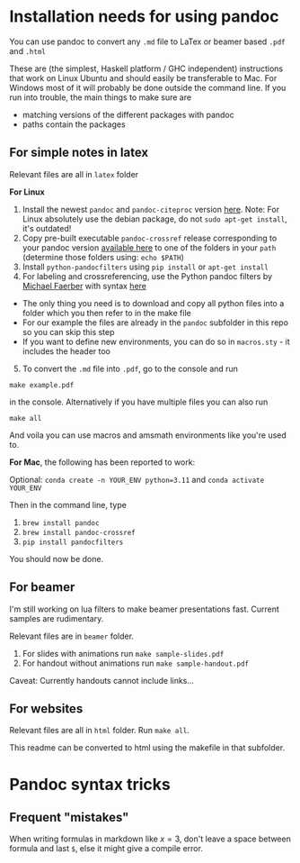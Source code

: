 # Installation needs for using pandoc

You can use pandoc to convert any `.md` file to LaTex or beamer based `.pdf` and `.html`

These are (the simplest, Haskell platform / GHC independent) instructions that work on Linux Ubuntu and should easily be transferable to Mac. For Windows most of it will probably be done outside the command line. If you run into trouble, the main things to make sure are

- matching versions of the different packages with pandoc
- paths contain the packages

## For simple notes in latex

Relevant files are all in `latex` folder

**For Linux**

1. Install the newest `pandoc` and `pandoc-citeproc` version  [here](https://pandoc.org/installing.html#linux). Note: For Linux absolutely use the debian package, do not `sudo apt-get install`, it's outdated!
2. Copy pre-built executable `pandoc-crossref` release corresponding to your pandoc version [available here](https://github.com/lierdakil/pandoc-crossref/releases) to one of the folders in your `path` (determine those folders using: `echo $PATH`)
3. Install `python-pandocfilters` using `pip install` or `apt-get install`
4. For labeling and crossreferencing, use the Python pandoc filters by [Michael Faerber](https://github.com/01mf02/pandocfilters)
with syntax [here](http://gedenkt.at/blog/scientific-pandoc/)  
  - The only thing you need is to download and copy all python files into a folder which you then refer to in the make file
  - For our example the files are already in the `pandoc` subfolder in this repo so you can skip this step
  - If you want to define new environments, you can do so in `macros.sty` - it includes the header too
5. To convert the `.md` file into `.pdf`, go to the console and run
```
make example.pdf
```
in the console. Alternatively if you have multiple files you can also run  
```
make all
```

And voila you can use macros and amsmath environments like you're used to.

**For Mac**, the following has been reported to work:

Optional: `conda create -n YOUR_ENV python=3.11` and `conda activate YOUR_ENV`

Then in the command line, type

1. `brew install pandoc` 
2. `brew install pandoc-crossref`
3. `pip install pandocfilters`

You should now be done. 

## For beamer

I'm still working on lua filters to make beamer presentations fast. Current samples are rudimentary.

Relevant files are in `beamer` folder.

1. For slides with animations run `make sample-slides.pdf`
2. For handout without animations run `make sample-handout.pdf`

Caveat: Currently handouts cannot include links...


## For websites

Relevant files are all in `html` folder. Run `make all`.

This readme can be converted to html using the makefile in that subfolder.  

# Pandoc syntax tricks

## Frequent "mistakes"

When writing formulas in markdown like $x=3$, don't leave a space between formula and last `$`, else it might give a compile error.
